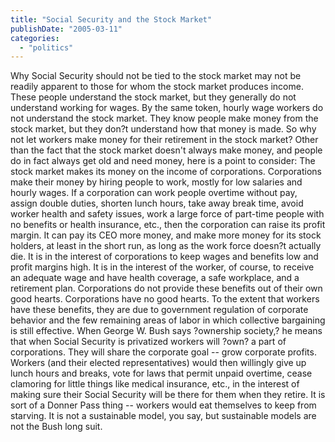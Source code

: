 ```yaml
---
title: "Social Security and the Stock Market"
publishDate: "2005-03-11"
categories: 
  - "politics"
---
```


Why Social Security should not be tied to the stock market may not be readily apparent to those for whom the stock market produces income. These people understand the stock market, but they generally do not understand working for wages. By the same token, hourly wage workers do not understand the stock market. They know people make money from the stock market, but they don?t understand how that money is made. So why not let workers make money for their retirement in the stock market? Other than the fact that the stock market doesn't always make money, and people do in fact always get old and need money, here is a point to consider: The stock market makes its money on the income of corporations. Corporations make their money by hiring people to work, mostly for low salaries and hourly wages. If a corporation can work people overtime without pay, assign double duties, shorten lunch hours, take away break time, avoid worker health and safety issues, work a large force of part-time people with no benefits or health insurance, etc., then the corporation can raise its profit margin. It can pay its CEO more money, and make more money for its stock holders, at least in the short run, as long as the work force doesn?t actually die. It is in the interest of corporations to keep wages and benefits low and profit margins high. It is in the interest of the worker, of course, to receive an adequate wage and have health coverage, a safe workplace, and a retirement plan. Corporations do not provide these benefits out of their own good hearts. Corporations have no good hearts. To the extent that workers have these benefits, they are due to government regulation of corporate behavior and the few remaining areas of labor in which collective bargaining is still effective. When George W. Bush says ?ownership society,? he means that when Social Security is privatized workers will ?own? a part of corporations. They will share the corporate goal -- grow corporate profits. Workers (and their elected representatives) would then willingly give up lunch hours and breaks, vote for laws that permit unpaid overtime, cease clamoring for little things like medical insurance, etc., in the interest of making sure their Social Security will be there for them when they retire. It is sort of a Donner Pass thing -- workers would eat themselves to keep from starving. It is not a sustainable model, you say, but sustainable models are not the Bush long suit.
